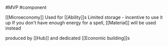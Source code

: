 #MVP 
#component 

[[Microeconomy]]
Used for [[Ability]]s
Limited storage - incentive to use it up
If you don't have enough energy for a spell, [[Material]] will be used instead

produced by [[Hub]] and dedicated [[Economic building]]s